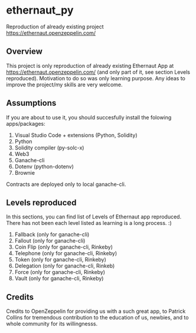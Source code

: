 # ethernaut_py

Reproduction of already existing project https://ethernaut.openzeppelin.com/

## Overview

This project is only reproduction of already existing Ethernaut App at https://ethernaut.openzeppelin.com/ (and only part of it, see section Levels reproduced). Motivation to do so was only learning purpose. Any ideas to improve the project/my skills are very welcome.

## Assumptions

If you are about to use it, you should succesfully install the folowing apps/packages:

1. Visual Studio Code + extensions (Python, Solidity)
2. Python
3. Solidity compiler (py-solc-x)
4. Web3
5. Ganache-cli
6. Dotenv (python-dotenv)
7. Brownie

Contracts are deployed only to local ganache-cli.

## Levels reproduced

In this sections, you can find list of Levels of Ethernaut app reproduced. There has not been each level listed as learning is a long process. :)

1. Fallback (only for ganache-cli)
2. Fallout (only for ganache-cli)
3. Coin Flip (only for ganache-cli, Rinkeby)
4. Telephone (only for ganache-cli, Rinkeby)
5. Token (only for ganache-cli, Rinkeby)
6. Delegation (only for ganache-cli, Rinkeb)
7. Force (only for ganache-cli, Rinkeby)
8. Vault (only for ganache-cli, Rinkeby)

## Credits

Credits to OpenZeppelin for providing us with a such great app, to Patrick Collins for tremendous contribution to the education of us, newbies, and to whole community for its willingnesss.
